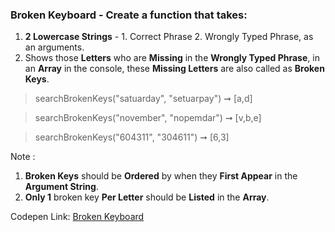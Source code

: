 ### Broken Keyboard - Create a function that takes: 

1. **2 Lowercase Strings** - 1. Correct Phrase 2. Wrongly Typed Phrase, as an arguments. 
1. Shows those **Letters** who are **Missing** in the **Wrongly Typed Phrase**, in an **Array** in the console, these **Missing Letters** are also called as **Broken Keys**.

> searchBrokenKeys("satuarday", "setuarpay") ➞ [a,d]

> searchBrokenKeys("november", "nopemdar") ➞ [v,b,e]

> searchBrokenKeys("604311", "304611") ➞ [6,3]

Note :
1. **Broken Keys** should be **Ordered** by when they **First Appear** in the **Argument String**.
1. **Only 1** broken key **Per Letter** should be **Listed** in the **Array**.

Codepen Link: [Broken Keyboard](https://codepen.io/naveencoder/pen/NWKvQLR?editors=0012)